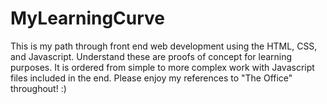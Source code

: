 # MyLearningCurve
This is my path through front end web development using the HTML, CSS, and Javascript. Understand these are proofs of concept for learning purposes.
It is ordered from simple to more complex work with Javascript files included in the end. Please enjoy my references to "The Office" throughout! :)
